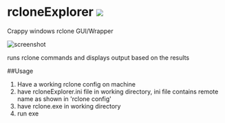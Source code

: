 # rcloneExplorer ![](http://i.imgur.com/9mZAHsZ.png)
Crappy windows rclone GUI/Wrapper

![screenshot](http://i.imgur.com/FNXr95Z.png "screenshot")


runs rclone commands and displays output based on the results

##Usage
1. Have a working rclone config on machine
2. have rcloneExplorer.ini file in working directory, ini file contains remote name as shown in 'rclone config'
3. have rclone.exe in working directory
4. run exe
